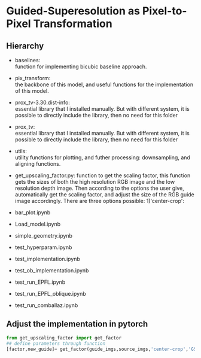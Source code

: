 # Guided-Superesolution as Pixel-to-Pixel Transformation

## Hierarchy
- baselines: <br>
  function for implementing bicubic baseline approach.
- pix_transform: <br>
  the backbone of this model, and useful functions for the implementation of this model.
- prox_tv-3.30.dist-info: <br>
  essential library that I installed manually. But with different system, it is possible to directly include the library, then no need for this folder
- prox_tv: <br>
  essential library that I installed manually. But with different system, it is possible to directly include the library, then no need for this folder
- utils: <br>
  utility functions for plotting, and futher processing: downsampling, and aligning functions.


- get_upscaling_factor.py: function to get the scaling factor, this function gets the sizes of both the high resolution RGB image and the low resolution depth image. Then according to the options the user give, automatically get the scaling factor, and adjust the size of the RGB guide image accordingly. There are three options possible: 1)'center-crop': 
- bar_plot.ipynb
- Load_model.ipynb
- simple_geometry.ipynb
- test_hyperparam.ipynb
- test_implementation.ipynb
- test_ob_implementation.ipynb
- test_run_EPFL.ipynb
- test_run_EPFL_oblique.ipynb
- test_run_comballaz.ipynb



## Adjust the implementation in pytorch

```python
from get_upscaling_factor import get_factor
## define parameters through function
[factor,new_guide]= get_factor(guide_imgs,source_imgs,'center-crop','GSRPT')
```

